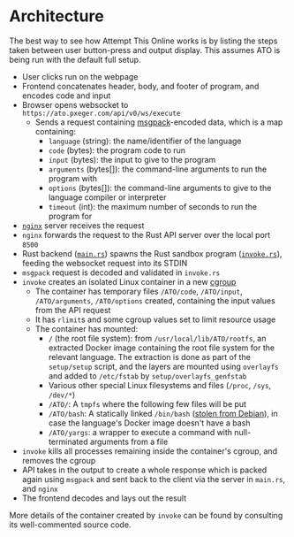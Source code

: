 # Architecture
The best way to see how Attempt This Online works is by listing the steps taken between user button-press and output
display. This assumes ATO is being run with the default full setup.

- User clicks run on the webpage
- Frontend concatenates header, body, and footer of program, and encodes code and input
- Browser opens websocket to `https://ato.pxeger.com/api/v0/ws/execute`
    - Sends a request containing [msgpack](https://msgpack.org)-encoded data, which is a map containing:
        - `language` (string): the name/identifier of the language
        - `code` (bytes): the program code to run
        - `input` (bytes): the input to give to the program
        - `arguments` (bytes[]): the command-line arguments to run the program with
        - `options` (bytes[]): the command-line arguments to give to the language compiler or interpreter
        - `timeout` (int): the maximum number of seconds to run the program for
- [`nginx`](https://en.wikipedia.org/wiki/Nginx) server receives the request
- `nginx` forwards the request to the Rust API server over the local port `8500`
- Rust backend ([`main.rs`]) spawns the Rust sandbox program ([`invoke.rs`]), feeding the websocket request into its
  STDIN
- `msgpack` request is decoded and validated in `invoke.rs`
- `invoke` creates an isolated Linux container in a new [cgroup](https://docs.kernel.org/admin-guide/cgroup-v2.html)
    - The container has temporary files `/ATO/code`, `/ATO/input`, `/ATO/arguments`, `/ATO/options` created, containing
      the input values from the API request
    - It has `rlimit`s and some cgroup values set to limit resource usage
    - The container has mounted:
         - `/` (the root file system): from `/usr/local/lib/ATO/rootfs`, an extracted Docker image containing the root
         file system for the relevant language. The extraction is done as part of the `setup/setup` script, and the
         layers are mounted using `overlayfs` and added to `/etc/fstab` by `setup/overlayfs_genfstab`
         - Various other special Linux filesystems and files (`/proc`, `/sys`, `/dev/*`)
         - `/ATO/`: A `tmpfs` where the following few files will be put
         - `/ATO/bash`: A statically linked `/bin/bash` ([stolen from Debian](https://packages.debian.org/unstable/amd64/bash-static/download)),
         in case the language's Docker image doesn't have a bash
         - `/ATO/yargs`: a wrapper to execute a command with null-terminated arguments from a file
- `invoke` kills all processes remaining inside the container's cgroup, and removes the cgroup
- API takes in the output to create a whole response which is packed again using `msgpack` and sent back to the client
  via the server in `main.rs`, and `nginx`
- The frontend decodes and lays out the result

More details of the container created by `invoke` can be found by consulting its well-commented source code.

[`main.rs`]: ../src/main.rs
[`invoke.rs`]: ../src/invoke.rs
